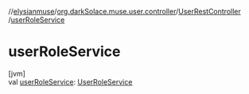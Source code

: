 //[elysianmuse](../../../index.md)/[org.darkSolace.muse.user.controller](../index.md)/[UserRestController](index.md)
/[userRoleService](user-role-service.md)

# userRoleService

[jvm]\
val [userRoleService](user-role-service.md): [UserRoleService](../../org.darkSolace.muse.user.service/-user-role-service/index.md)
